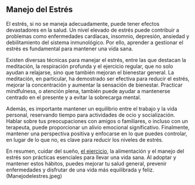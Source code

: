 ## Manejo del Estrés

El estrés, si no se maneja adecuadamente, puede tener efectos devastadores en la salud. Un nivel elevado de estrés puede contribuir a problemas como enfermedades cardíacas, insomnio, depresión, ansiedad y debilitamiento del sistema inmunológico. Por ello, aprender a gestionar el estrés es fundamental para mantener una vida sana.

Existen diversas técnicas para manejar el estrés, entre las que destacan la meditación, la respiración profunda y el ejercicio regular, que no solo ayudan a relajarse, sino que también mejoran el bienestar general. La meditación, en particular, ha demostrado ser efectiva para reducir el estrés, mejorar la concentración y aumentar la sensación de bienestar. Practicar mindfulness, o atención plena, también puede ayudar a mantenerse centrado en el presente y a evitar la sobrecarga mental.

Además, es importante mantener un equilibrio entre el trabajo y la vida personal, reservando tiempo para actividades de ocio y socialización. Hablar sobre tus preocupaciones con amigos o familiares, o incluso con un terapeuta, puede proporcionar un alivio emocional significativo. Finalmente, mantener una perspectiva positiva y enfocarse en lo que puedes controlar, en lugar de lo que no, es clave para reducir los niveles de estrés.

En resumen, cuidar del sueño, [el ejercicio](ejercicio.md), la alimentación y el manejo del estrés son prácticas esenciales para llevar una vida sana. Al adoptar y mantener estos hábitos, puedes mejorar tu salud general, prevenir enfermedades y disfrutar de una vida más equilibrada y feliz. 
(Manejodelestres.jpeg)

